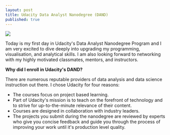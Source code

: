 ```yaml
---
layout: post
title: Udacity Data Analyst Nanodegree (DAND)
published: true
---
```

![]({{site.baseurl}}/codeliftparent.github.io/images/nanodegree_pic.png)

Today is my first day in Udacity's Data Analyst Nanodegree Program and I am very excited to dive deeply into upgrading my programming, visualisation, and analytical skills. I am also looking forward to networking with my highly motivated classmates, mentors, and instructors.

**Why did I enroll in Udacity's DAND?**

There are numerous reputable providers of data analysis and data science instruction out there. I chose Udacity for four reasons:

* The courses focus on project based learning.
* Part of Udacity's mission is to teach on the forefront of technology and to strive for up-to-the-minute relevance of their content.
* Courses are designed in collaboration with industry leaders.
* The projects you submit during the nanodegree are reviewed by experts who give you concise feedback and guide you through the process of improving your work until it's production level quality.
